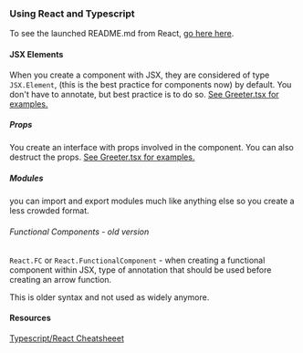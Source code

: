 ### Using React and Typescript
To see the launched README.md from React, [go here here](./REACT_README.md). 

#### JSX Elements
When you create a component with JSX, they are considered of type `JSX.Element`, (this is the best practice for components now) by default. You don't have to annotate, but best practice is to do so. 
[See Greeter.tsx for examples.](./src/Components/Greeter.tsx)

##### Props
You create an interface with props involved in the component. You can also destruct the props. 
[See Greeter.tsx for examples.](./src/Components/Greeter.tsx)

##### Modules
you can import and export modules much like anything else so you create a less crowded format. 

###### Functional Components - old version

`React.FC` or `React.FunctionalComponent` - when creating a functional component within JSX, type of annotation that should be used before creating an arrow function. 

This is older syntax and not used as widely anymore. 


#### Resources 
[Typescript/React Cheatsheeet](https://github.com/typescript-cheatsheets/react#reacttypescript-cheatsheet)